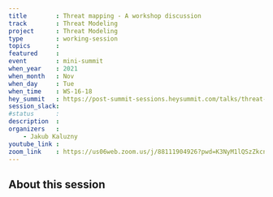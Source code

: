 ```yaml
---
title        : Threat mapping - A workshop discussion
track        : Threat Modeling
project      : Threat Modeling
type         : working-session
topics       :
featured     :
event        : mini-summit
when_year    : 2021
when_month   : Nov
when_day     : Tue
when_time    : WS-16-18
hey_summit   : https://post-summit-sessions.heysummit.com/talks/threat-mapping-a-workshopdiscussion/
session_slack:
#status      : 
description  :
organizers   :
    - Jakub Kaluzny
youtube_link : 
zoom_link    : https://us06web.zoom.us/j/88111904926?pwd=K3NyM1lQSzZkcnhrS2JQendXcTBqZz09
---
```


## About this session
